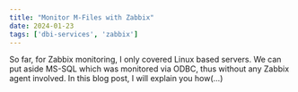 ```yaml
---
title: "Monitor M-Files with Zabbix"
date: 2024-01-23
tags: ['dbi-services', 'zabbix']
---
```

So far, for Zabbix monitoring, I only covered Linux based servers. We can put aside MS-SQL which was monitored via ODBC, thus without any Zabbix agent involved. In this blog post, I will explain you how(…)